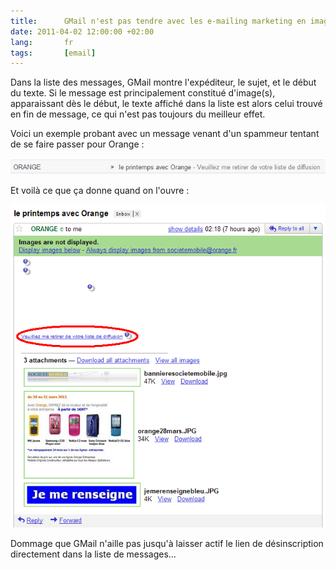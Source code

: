 ```yaml
---
title:      GMail n'est pas tendre avec les e-mailing marketing en images
date: 2011-04-02 12:00:00 +02:00
lang:       fr
tags:       [email]
---
```


Dans la liste des messages, GMail montre l'expéditeur, le sujet, et le début du texte. Si le message est principalement constitué d'image(s), apparaissant dès le début, le texte affiché dans la liste est alors celui trouvé en fin de message, ce qui n'est pas toujours du meilleur effet.

Voici un exemple probant avec un message venant d'un spammeur tentant de se faire passer pour Orange :

![](orange-mailing-fail.png)

Et voilà ce que ça donne quand on l'ouvre :

![](orange-mailing-fail-2.png)

Dommage que GMail n'aille pas jusqu'à laisser actif le lien de désinscription directement dans la liste de messages…
